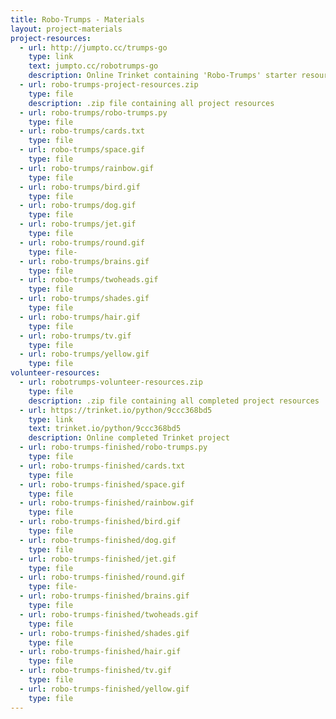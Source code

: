 ```yaml
---
title: Robo-Trumps - Materials
layout: project-materials
project-resources:     
  - url: http://jumpto.cc/trumps-go
    type: link
    text: jumpto.cc/robotrumps-go
    description: Online Trinket containing 'Robo-Trumps' starter resources
  - url: robo-trumps-project-resources.zip
    type: file
    description: .zip file containing all project resources
  - url: robo-trumps/robo-trumps.py
    type: file
  - url: robo-trumps/cards.txt
    type: file
  - url: robo-trumps/space.gif
    type: file
  - url: robo-trumps/rainbow.gif
    type: file
  - url: robo-trumps/bird.gif
    type: file
  - url: robo-trumps/dog.gif
    type: file
  - url: robo-trumps/jet.gif
    type: file
  - url: robo-trumps/round.gif
    type: file- 
  - url: robo-trumps/brains.gif
    type: file
  - url: robo-trumps/twoheads.gif
    type: file
  - url: robo-trumps/shades.gif
    type: file
  - url: robo-trumps/hair.gif
    type: file
  - url: robo-trumps/tv.gif
    type: file
  - url: robo-trumps/yellow.gif
    type: file                      
volunteer-resources:
  - url: robotrumps-volunteer-resources.zip
    type: file
    description: .zip file containing all completed project resources
  - url: https://trinket.io/python/9ccc368bd5
    type: link
    text: trinket.io/python/9ccc368bd5
    description: Online completed Trinket project
  - url: robo-trumps-finished/robo-trumps.py
    type: file
  - url: robo-trumps-finished/cards.txt
    type: file
  - url: robo-trumps-finished/space.gif
    type: file
  - url: robo-trumps-finished/rainbow.gif
    type: file
  - url: robo-trumps-finished/bird.gif
    type: file
  - url: robo-trumps-finished/dog.gif
    type: file
  - url: robo-trumps-finished/jet.gif
    type: file
  - url: robo-trumps-finished/round.gif
    type: file- 
  - url: robo-trumps-finished/brains.gif
    type: file
  - url: robo-trumps-finished/twoheads.gif
    type: file
  - url: robo-trumps-finished/shades.gif
    type: file
  - url: robo-trumps-finished/hair.gif
    type: file
  - url: robo-trumps-finished/tv.gif
    type: file
  - url: robo-trumps-finished/yellow.gif
    type: file 
---
```

